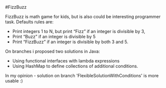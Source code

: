 #FizzBuzz

FizzBuzz is math game for kids, but is also could be interesting programmer task.
Defaults rules are:

- Print integers 1 to N, but print “Fizz” if an integer is divisible by 3,
- Print “Buzz” if an integer is divisible by 5
- Print “FizzBuzz” if an integer is divisible by both 3 and 5.

On branches i proposed two solutions in Java:

- Using functional interfaces with lambda expressions
- Using HashMap to define collections of additional conditions.

In my opinion - solution on branch 'FlexibleSolutionWithConditions' is more usable :)
